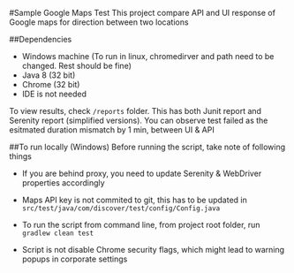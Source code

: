 #Sample Google Maps Test
This project compare API and UI response of Google maps 
for direction between two locations

##Dependencies
 - Windows machine 
   (To run in linux, chromedirver and path need to be changed. Rest should be fine)
 - Java 8 (32 bit)
 - Chrome (32 bit)
 - IDE is not needed
 
To view results, check ```/reports``` folder. 
This has both Junit report and Serenity report (simplified versions). 
You can observe test failed as the esitmated duration mismatch by 1 min,
between UI & API

##To run locally (Windows)
Before running the script, take note of following things

 - If you are behind proxy, you need to update Serenity & WebDriver
   properties accordingly
   
 - Maps  API key is not commited to git, this has to be updated in
   ```src/test/java/com/discover/test/config/Config.java```
 
 - To run the script from command line, from project root folder, run
   ```gradlew clean test```
   
 - Script is not disable Chrome security flags, which might lead to
   warning popups in corporate settings